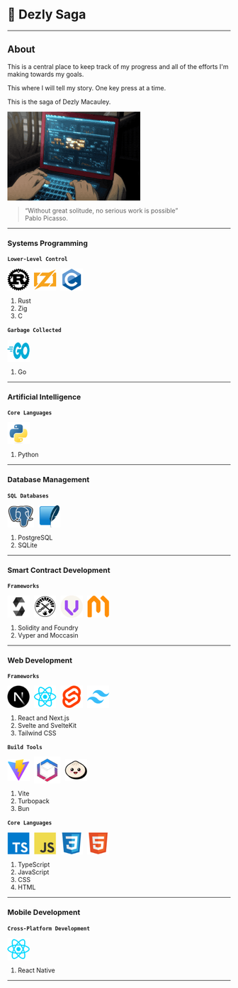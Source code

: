# 🎒 Dezly Saga 
___

## About

This is a central place to keep track of my progress and all of the efforts I'm making
towards my goals.

This where I will tell my story. One key press at a time. 

This is the saga of Dezly Macauley.

<div style="display: flex; align-items: center; justify-content: flex-start; gap: 10px;">
    <img src="./.readme/dezly_saga.gif" width="300" height="200" />
</div>

>“Without great solitude, no serious work is possible”
> <br>Pablo Picasso.

___
### Systems Programming

**`Lower-Level Control`**
<div style="display: flex; align-items: center; justify-content: flex-start; gap: 10px;">
    <img src="./.readme/rust.png" width="50" height="50" alt="Rust Logo" />
    <img src="./.readme/zig.png" width="50" height="50" alt="Zig Logo" />
    <img src="./.readme/c.png" width="50" height="50" alt="Zig Logo" />
</div>

1. Rust
2. Zig
3. C

**`Garbage Collected`**
<div style="display: flex; align-items: center; justify-content: flex-start; gap: 10px;">
    <img src="./.readme/go.png" width="50" height="50" alt="Rust Logo" />
</div>

1. Go
___
### Artificial Intelligence

**`Core Languages`**
<div style="display: flex; align-items: center; justify-content: flex-start; gap: 10px;">
    <img src="./.readme/python.png" width="50" height="50" alt="TypeScript Logo" />
</div>

1. Python
___
### Database Management

**`SQL Databases`**
<div style="display: flex; align-items: center; justify-content: flex-start; gap: 10px;">
    <img src="./.readme/postgresql.png" width="60" height="50" alt="SQLite Logo" />
    <img src="./.readme/sqlite.png" width="50" height="50" alt="SQLite Logo" />
</div>

1. PostgreSQL
2. SQLite

___
### Smart Contract Development

**`Frameworks`**
<div style="display: flex; align-items: center; justify-content: flex-start; gap: 10px;">
    <img src="./.readme/solidity.png" width="50" height="50" alt="Vyper Logo" />
    <img src="./.readme/foundry.png" width="50" height="50" alt="Moccasin Logo" />
    <img src="./.readme/vyper.png" width="50" height="50" alt="Vyper Logo" />
    <img src="./.readme/moccasin.png" width="50" height="50" alt="Moccasin Logo" />
</div>

1. Solidity and Foundry 
2. Vyper and Moccasin

___
### Web Development 

**`Frameworks`**
<div style="display: flex; align-items: center; justify-content: flex-start; gap: 10px;">
    <img src="./.readme/nextjs.png" width="50" height="50" alt="Django Logo" />
    <img src="./.readme/react.png" width="50" height="50" alt="Django Logo" />
    <img src="./.readme/sveltekit.png" width="50" height="50" alt="SvelteKit Logo" />
    <img src="./.readme/tailwindcss.png" width="50" height="50" alt="Tailwind CSS Logo" />
</div>

1. React and Next.js
2. Svelte and SvelteKit
3. Tailwind CSS

**`Build Tools`**
<div style="display: flex; align-items: center; justify-content: flex-start; gap: 10px;">
    <img src="./.readme/vite.png" width="50" height="50" alt="Vite Logo" />
    <img src="./.readme/turbopack.png" width="60" height="60" alt="Vite Logo" />
    <img src="./.readme/bun.png" width="50" height="50" alt="Bun Logo" />
</div>

1. Vite
2. Turbopack
3. Bun

**`Core Languages`**
<div style="display: flex; align-items: center; justify-content: flex-start; gap: 10px;">
    <img src="./.readme/typescript.png" width="50" height="50" alt="TypeScript Logo" />
    <img src="./.readme/javascript.png" width="50" height="50" alt="TypeScript Logo" />
    <img src="./.readme/css.png" width="50" height="50" alt="CSS Logo" />
    <img src="./.readme/html.png" width="50" height="50" alt="HTML Logo" />
</div>

1. TypeScript
2. JavaScript
3. CSS 
4. HTML
___
### Mobile Development 

**`Cross-Platform Development`**
<div style="display: flex; align-items: center; justify-content: flex-start; gap: 10px;">
    <img src="./.readme/react.png" width="50" height="50" alt="TypeScript Logo" />
</div>

1. React Native
___
